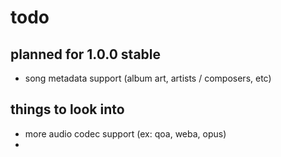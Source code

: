 # todo

## planned for 1.0.0 stable

- song metadata support (album art, artists / composers, etc)

## things to look into

- more audio codec support (ex: qoa, weba, opus)
- 
